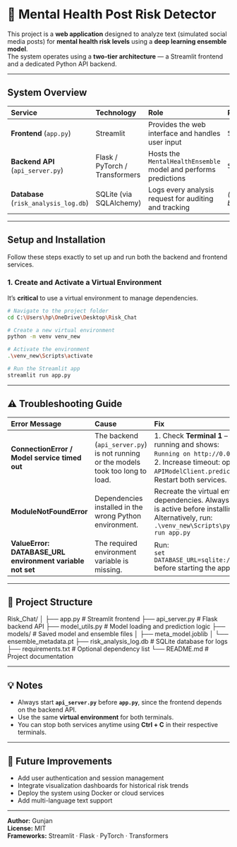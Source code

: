 # 🧠 Mental Health Post Risk Detector

This project is a **web application** designed to analyze text (simulated social media posts) for **mental health risk levels** using a **deep learning ensemble model**.  
The system operates using a **two-tier architecture** — a Streamlit frontend and a dedicated Python API backend.

---

## System Overview

| Service | Technology | Role | Port |
| :--- | :--- | :--- | :--- |
| **Frontend** (`app.py`) | Streamlit | Provides the web interface and handles user input | `5000` |
| **Backend API** (`api_server.py`) | Flask / PyTorch / Transformers | Hosts the `MentalHealthEnsemble` model and performs predictions | `5001` |
| **Database** (`risk_analysis_log.db`) | SQLite (via SQLAlchemy) | Logs every analysis request for auditing and tracking | *(File-based)* |

---

## Setup and Installation

Follow these steps exactly to set up and run both the backend and frontend services.

### 1. Create and Activate a Virtual Environment

It’s **critical** to use a virtual environment to manage dependencies.

```bash
# Navigate to the project folder
cd C:\Users\hp\OneDrive\Desktop\Risk_Chat

# Create a new virtual environment
python -m venv venv_new

# Activate the environment
.\venv_new\Scripts\activate

# Run the Streamlit app
streamlit run app.py

```
---
## ⚠️ Troubleshooting Guide

| **Error Message** | **Cause** | **Fix** |
| :--- | :--- | :--- |
| **ConnectionError / Model service timed out** | The backend (`api_server.py`) is not running or the models took too long to load. | 1. Check **Terminal 1** – ensure the API server is running and shows:<br>`Running on http://0.0.0.0:5001/`.<br>2. Increase timeout: open `app.py`, find `APIModelClient.predict`, and set `timeout=60`. Restart both services. |
| **ModuleNotFoundError** | Dependencies installed in the wrong Python environment. | Recreate the virtual environment and reinstall all dependencies. Always ensure the environment is active before installing packages.<br>Alternatively, run:<br>`.\venv_new\Scripts\python.exe -m streamlit run app.py` |
| **ValueError: DATABASE_URL environment variable not set** | The required environment variable is missing. | Run:<br>`set DATABASE_URL=sqlite:///./risk_analysis_log.db`<br>before starting the app. |

---

## 📁 Project Structure

Risk_Chat/
│
├── app.py # Streamlit frontend
├── api_server.py # Flask backend API
├── model_utils.py # Model loading and prediction logic
├── models/ # Saved model and ensemble files
│ ├── meta_model.joblib
│ └── ensemble_metadata.pt
├── risk_analysis_log.db # SQLite database for logs
├── requirements.txt # Optional dependency list
└── README.md # Project documentation


---

## 💡 Notes

- Always start **`api_server.py`** before **`app.py`**, since the frontend depends on the backend API.  
- Use the same **virtual environment** for both terminals.  
- You can stop both services anytime using **Ctrl + C** in their respective terminals.

---

## 🧩 Future Improvements

- Add user authentication and session management  
- Integrate visualization dashboards for historical risk trends  
- Deploy the system using Docker or cloud services  
- Add multi-language text support  

---

**Author:** Gunjan  
**License:** MIT  
**Frameworks:** Streamlit · Flask · PyTorch · Transformers  
